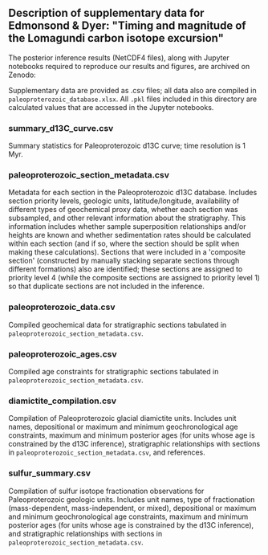 ## Description of supplementary data for Edmonsond & Dyer: "Timing and magnitude of the Lomagundi carbon isotope excursion"

The posterior inference results (NetCDF4 files), along with Jupyter notebooks required to reproduce our results and figures, are archived on Zenodo: 

Supplementary data are provided as .csv files; all data also are compiled in ``paleoproterozoic_database.xlsx``. All ``.pkl`` files included in this directory are calculated values that are accessed in the Jupyter notebooks.

### summary_d13C_curve.csv
Summary statistics for Paleoproterozoic d13C curve; time resolution is 1 Myr.

### paleoproterozoic_section_metadata.csv
Metadata for each section in the Paleoproterozoic d13C database. Includes section priority levels, geologic units, latitude/longitude, availability of different types of geochemical proxy data, whether each section was subsampled, and other relevant information about the stratigraphy. This information includes whether sample superposition relationships and/or heights are known and whether sedimentation rates should be calculated within each section (and if so, where the section should be split when making these calculations). Sections that were included in a 'composite section' (constructed by manually stacking separate sections through different formations) also are identified; these sections are assigned to priority level 4 (while the composite sections are assigned to priority level 1) so that duplicate sections are not included in the inference.

### paleoproterozoic_data.csv
Compiled geochemical data for stratigraphic sections tabulated in ``paleoproterozoic_section_metadata.csv``.

### paleoproterozoic_ages.csv
Compiled age constraints for stratigraphic sections tabulated in ``paleoproterozoic_section_metadata.csv``.

### diamictite_compilation.csv
Compilation of Paleoproterozoic glacial diamictite units. Includes unit names, depositional or maximum and minimum geochronological age constraints, maximum and minimum posterior ages (for units whose age is constrained by the d13C inference), stratigraphic relationships with sections in  ``paleoproterozoic_section_metadata.csv``, and references. 

### sulfur_summary.csv
Compilation of sulfur isotope fractionation observations for Paleoproterozoic geologic units. Includes unit names, type of fractionation (mass-dependent, mass-independent, or mixed), depositional or maximum and minimum geochronological age constraints, maximum and minimum posterior ages (for units whose age is constrained by the d13C inference), and stratigraphic relationships with sections in ``paleoproterozoic_section_metadata.csv``.




